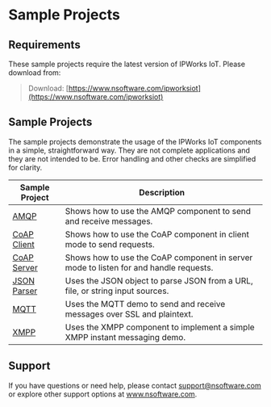 # Sample Projects

## Requirements
These sample projects require the latest version of IPWorks IoT.  Please download from:

> Download: [https://www.nsoftware.com/ipworksiot](https://www.nsoftware.com/ipworksiot)

## Sample Projects
The sample projects demonstrate the usage of the IPWorks IoT components in a simple, 
straightforward way.  They are not complete applications and they are not intended to be.
Error handling and other checks are simplified for clarity.

| Sample Project | Description |
| --- | --- |
| [AMQP](./AMQP) | Shows how to use the AMQP component to send and receive messages. |
| [CoAP Client](./CoAP%20Client) | Shows how to use the CoAP component in client mode to send requests. |
| [CoAP Server](./CoAP%20Server) | Shows how to use the CoAP component in server mode to listen for and handle requests. |
| [JSON Parser](./JSON%20Parser) | Uses the JSON object to parse JSON from a URL, file, or string input sources. |
| [MQTT](./MQTT) | Uses the MQTT demo to send and receive messages over SSL and plaintext. |
| [XMPP](./XMPP) | Uses the XMPP component to implement a simple XMPP instant messaging demo. |

## Support
If you have questions or need help, please contact support@nsoftware.com or explore other support options 
at www.nsoftware.com.

